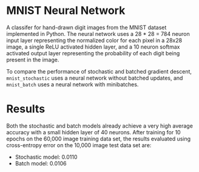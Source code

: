 # MNIST Neural Network

A classifer for hand-drawn digit images from the MNIST dataset implemented in Python. The neural network uses a 28 * 28 = 784 neuron input layer representing the normalized color for each pixel in a 28x28 image, a single ReLU activated hidden layer, and a 10 neuron softmax activated output layer representing the probability of each digit being present in the image.

To compare the performance of stochastic and batched gradient descent, `mnist_stochastic` uses a neural network without batched updates, and `mnist_batch` uses a neural network with minibatches.

# Results

Both the stochastic and batch models already achieve a very high average accuracy with a small hidden layer of 40 neurons. After training for 10 epochs on the 60,000 image training data set, the results evaluated using cross-entropy error on the 10,000 image test data set are:
- Stochastic model: 0.0110
- Batch model: 0.0106
